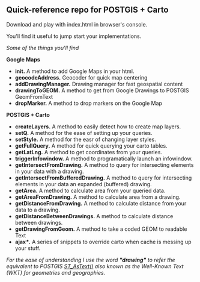 ## Quick-reference repo for POSTGIS + Carto

Download and play with index.html in browser's console.

You'll find it useful to jump start your implementations.

<em>Some of the things you'll find</em>

<strong>Google Maps</strong>
<ul>
	<li> <strong>init.</strong> A method to add Google Maps in your html.</li>
	<li> <strong>geocodeAddress.</strong> Geocoder for quick map centering</li>
	<li> <strong>addDrawingManager.</strong> Drawing manager for fast geospatial content</li>
	<li> <strong>drawingToGEOM.</strong> A method to get from Google Drawings to POSTGIS GeomFromText</li>
	<li> <strong>dropMarker.</strong> A method to drop markers on the Google Map</li>
</ul>

<strong>POSTGIS + Carto</strong>
<ul>
	<li> <strong>createLayers.</strong> A method to easily detect how to create map layers.</li>
	<li> <strong>setQ.</strong> A method for the ease of setting up your queries.</li>
	<li> <strong>setStyle.</strong> A method for the easr of changing layer styles.</li>
	<li> <strong>getFullQuery.</strong> A method for quick querying your carto tables.</li>
	<li> <strong>getLatLng.</strong> A method to get coordinates from your queries.</li>
	<li> <strong>triggerInfowindow.</strong> A method to programatically launch an infowindow.</li>
	<li> <strong>getIntersectFromDrawing.</strong> A method to query for intersecting elements in your data with a drawing.</li>
	<li> <strong>getIntersectFromBufferedDrawing.</strong> A method to query for intersecting elements in your data an expanded (buffered) drawing.</li>
	<li> <strong>getArea.</strong> A method to calculate area from your queried data.</li>
	<li> <strong>getAreaFromDrawing.</strong> A method to calculate area from a drawing.</li>
	<li> <strong>getDistanceFromDrawing.</strong> A method to calculate distance from your data to a drawing.</li>
	<li> <strong>getDistanceBetweenDrawings.</strong> A method to calculate distance between drawings.</li>
	<li> <strong>getDrawingFromGeom.</strong> A method to take a coded GEOM to readable Text</li>
	<li> <strong>ajax<em>*</em>.</strong> A series of snippets to override carto when cache is messing up your stuff.</li>
</ul>

<em>For the ease of understanding I use the word <strong>"drawing"</strong> to refer the equivalent to POSTGIS <a href="www.postgis.org/docs/ST_AsText.html" target="_blank">ST_AsText()</a> also known as the Well-Known Text (WKT) for geometries and geographies.</em>
